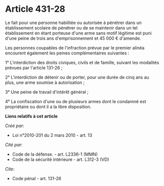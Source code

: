 # Article 431-28

Le fait pour une personne habilitée ou autorisée à pénétrer dans un établissement scolaire de pénétrer ou de se maintenir
dans un tel établissement en étant porteuse d'une arme sans motif légitime est puni d'une peine de trois ans d'emprisonnement
et 45 000 € d'amende. 

Les personnes coupables de l'infraction prévue par le premier alinéa encourent également les peines complémentaires
suivantes : 

1° L'interdiction des droits civiques, civils et de famille, suivant les modalités prévues par l'article 131-26 ; 

2° L'interdiction de détenir ou de porter, pour une durée de cinq ans au plus, une arme soumise à autorisation ; 

3° Une peine de travail d'intérêt général ; 

4° La confiscation d'une ou de plusieurs armes dont le condamné est propriétaire ou dont il a la libre disposition.

**Liens relatifs à cet article**

_Créé par_:

  - Loi n°2010-201 du 2 mars 2010 - art. 13

_Cité par_:

  - Code de la défense. - art. L2336-1 (MMN)
  - Code de la sécurité intérieure - art. L312-3 (VD)

_Cite_:

  - Code pénal - art. 131-26
